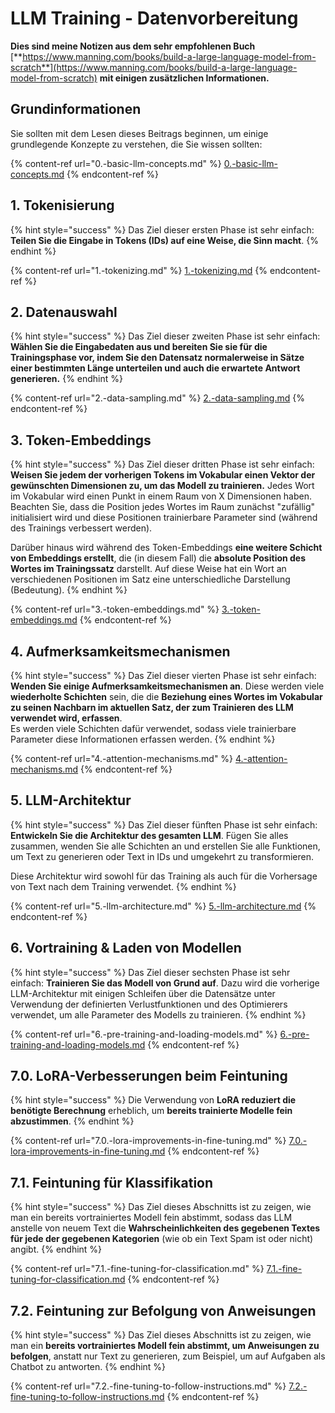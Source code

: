 # LLM Training - Datenvorbereitung

**Dies sind meine Notizen aus dem sehr empfohlenen Buch** [**https://www.manning.com/books/build-a-large-language-model-from-scratch**](https://www.manning.com/books/build-a-large-language-model-from-scratch) **mit einigen zusätzlichen Informationen.**

## Grundinformationen

Sie sollten mit dem Lesen dieses Beitrags beginnen, um einige grundlegende Konzepte zu verstehen, die Sie wissen sollten:

{% content-ref url="0.-basic-llm-concepts.md" %}
[0.-basic-llm-concepts.md](0.-basic-llm-concepts.md)
{% endcontent-ref %}

## 1. Tokenisierung

{% hint style="success" %}
Das Ziel dieser ersten Phase ist sehr einfach: **Teilen Sie die Eingabe in Tokens (IDs) auf eine Weise, die Sinn macht**.
{% endhint %}

{% content-ref url="1.-tokenizing.md" %}
[1.-tokenizing.md](1.-tokenizing.md)
{% endcontent-ref %}

## 2. Datenauswahl

{% hint style="success" %}
Das Ziel dieser zweiten Phase ist sehr einfach: **Wählen Sie die Eingabedaten aus und bereiten Sie sie für die Trainingsphase vor, indem Sie den Datensatz normalerweise in Sätze einer bestimmten Länge unterteilen und auch die erwartete Antwort generieren.**
{% endhint %}

{% content-ref url="2.-data-sampling.md" %}
[2.-data-sampling.md](2.-data-sampling.md)
{% endcontent-ref %}

## 3. Token-Embeddings

{% hint style="success" %}
Das Ziel dieser dritten Phase ist sehr einfach: **Weisen Sie jedem der vorherigen Tokens im Vokabular einen Vektor der gewünschten Dimensionen zu, um das Modell zu trainieren.** Jedes Wort im Vokabular wird einen Punkt in einem Raum von X Dimensionen haben.\
Beachten Sie, dass die Position jedes Wortes im Raum zunächst "zufällig" initialisiert wird und diese Positionen trainierbare Parameter sind (während des Trainings verbessert werden).

Darüber hinaus wird während des Token-Embeddings **eine weitere Schicht von Embeddings erstellt**, die (in diesem Fall) die **absolute Position des Wortes im Trainingssatz** darstellt. Auf diese Weise hat ein Wort an verschiedenen Positionen im Satz eine unterschiedliche Darstellung (Bedeutung).
{% endhint %}

{% content-ref url="3.-token-embeddings.md" %}
[3.-token-embeddings.md](3.-token-embeddings.md)
{% endcontent-ref %}

## 4. Aufmerksamkeitsmechanismen

{% hint style="success" %}
Das Ziel dieser vierten Phase ist sehr einfach: **Wenden Sie einige Aufmerksamkeitsmechanismen an**. Diese werden viele **wiederholte Schichten** sein, die die **Beziehung eines Wortes im Vokabular zu seinen Nachbarn im aktuellen Satz, der zum Trainieren des LLM verwendet wird, erfassen**.\
Es werden viele Schichten dafür verwendet, sodass viele trainierbare Parameter diese Informationen erfassen werden.
{% endhint %}

{% content-ref url="4.-attention-mechanisms.md" %}
[4.-attention-mechanisms.md](4.-attention-mechanisms.md)
{% endcontent-ref %}

## 5. LLM-Architektur

{% hint style="success" %}
Das Ziel dieser fünften Phase ist sehr einfach: **Entwickeln Sie die Architektur des gesamten LLM**. Fügen Sie alles zusammen, wenden Sie alle Schichten an und erstellen Sie alle Funktionen, um Text zu generieren oder Text in IDs und umgekehrt zu transformieren.

Diese Architektur wird sowohl für das Training als auch für die Vorhersage von Text nach dem Training verwendet.
{% endhint %}

{% content-ref url="5.-llm-architecture.md" %}
[5.-llm-architecture.md](5.-llm-architecture.md)
{% endcontent-ref %}

## 6. Vortraining & Laden von Modellen

{% hint style="success" %}
Das Ziel dieser sechsten Phase ist sehr einfach: **Trainieren Sie das Modell von Grund auf**. Dazu wird die vorherige LLM-Architektur mit einigen Schleifen über die Datensätze unter Verwendung der definierten Verlustfunktionen und des Optimierers verwendet, um alle Parameter des Modells zu trainieren.
{% endhint %}

{% content-ref url="6.-pre-training-and-loading-models.md" %}
[6.-pre-training-and-loading-models.md](6.-pre-training-and-loading-models.md)
{% endcontent-ref %}

## 7.0. LoRA-Verbesserungen beim Feintuning

{% hint style="success" %}
Die Verwendung von **LoRA reduziert die benötigte Berechnung** erheblich, um **bereits trainierte Modelle fein abzustimmen**.
{% endhint %}

{% content-ref url="7.0.-lora-improvements-in-fine-tuning.md" %}
[7.0.-lora-improvements-in-fine-tuning.md](7.0.-lora-improvements-in-fine-tuning.md)
{% endcontent-ref %}

## 7.1. Feintuning für Klassifikation

{% hint style="success" %}
Das Ziel dieses Abschnitts ist zu zeigen, wie man ein bereits vortrainiertes Modell fein abstimmt, sodass das LLM anstelle von neuem Text die **Wahrscheinlichkeiten des gegebenen Textes für jede der gegebenen Kategorien** (wie ob ein Text Spam ist oder nicht) angibt.
{% endhint %}

{% content-ref url="7.1.-fine-tuning-for-classification.md" %}
[7.1.-fine-tuning-for-classification.md](7.1.-fine-tuning-for-classification.md)
{% endcontent-ref %}

## 7.2. Feintuning zur Befolgung von Anweisungen

{% hint style="success" %}
Das Ziel dieses Abschnitts ist zu zeigen, wie man ein **bereits vortrainiertes Modell fein abstimmt, um Anweisungen zu befolgen**, anstatt nur Text zu generieren, zum Beispiel, um auf Aufgaben als Chatbot zu antworten.
{% endhint %}

{% content-ref url="7.2.-fine-tuning-to-follow-instructions.md" %}
[7.2.-fine-tuning-to-follow-instructions.md](7.2.-fine-tuning-to-follow-instructions.md)
{% endcontent-ref %}
